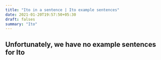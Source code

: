 ```yaml
---
title: "Ito in a sentence | Ito example sentences"
date: 2021-01-20T19:57:50+05:30
draft: falses
summary: "Ito"
---
```

## Unfortunately, we have no example sentences for Ito                 
